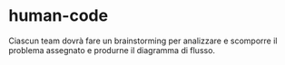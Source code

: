 # human-code

Ciascun team dovrà fare un brainstorming per analizzare e scomporre il problema assegnato e produrne il diagramma di flusso.
